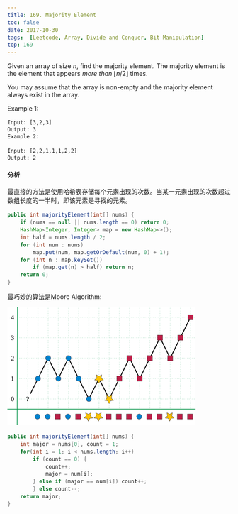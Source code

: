 ```yaml
---
title: 169. Majority Element
toc: false
date: 2017-10-30
tags:  [Leetcode, Array, Divide and Conquer, Bit Manipulation]
top: 169
---
```


Given an array of size $n$, find the majority element. The majority element is the element that appears *more than* $⌊ n/2 ⌋$ times.

You may assume that the array is non-empty and the majority element always exist in the array.

Example 1:

```
Input: [3,2,3]
Output: 3
Example 2:

Input: [2,2,1,1,1,2,2]
Output: 2
```


#### 分析

最直接的方法是使用哈希表存储每个元素出现的次数。当某一元素出现的次数超过数组长度的一半时，即该元素是寻找的元素。

```Java
public int majorityElement(int[] nums) {
    if (nums == null || nums.length == 0) return 0;
    HashMap<Integer, Integer> map = new HashMap<>();
    int half = nums.length / 2;
    for (int num : nums)
        map.put(num, map.getOrDefault(num, 0) + 1);
    for (int n : map.keySet())
        if (map.get(n) > half) return n;
    return 0;
}
```

最巧妙的算法是Moore Algorithm:

![](figures/MooreAlgorithm.png)

```Java
public int majorityElement(int[] nums) {
    int major = nums[0], count = 1;
    for(int i = 1; i < nums.length; i++)
        if (count == 0) {
            count++;
            major = num[i];
        } else if (major == num[i]) count++;
        } else count--;
    return major;
}
```

